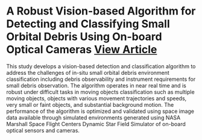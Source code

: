 # A Robust Vision-based Algorithm for Detecting and Classifying Small Orbital Debris Using On-board Optical Cameras [View Article](https://ntrs.nasa.gov/search.jsp?R=20190032383)

This study develops a vision-based detection and classification algorithm to address the challenges of in-situ small orbital debris environment classification including debris observability and instrument requirements for small debris observation. The algorithm operates in near real time and is robust under difficult tasks in moving objects classification such as multiple moving objects, objects with various movement trajectories and speeds, very small or faint objects, and substantial background motion. The performance of the algorithm is optimized and validated using space image data available through simulated environments generated using NASA Marshall Space Flight Centers Dynamic Star Field Simulator of on-board optical sensors and cameras.
